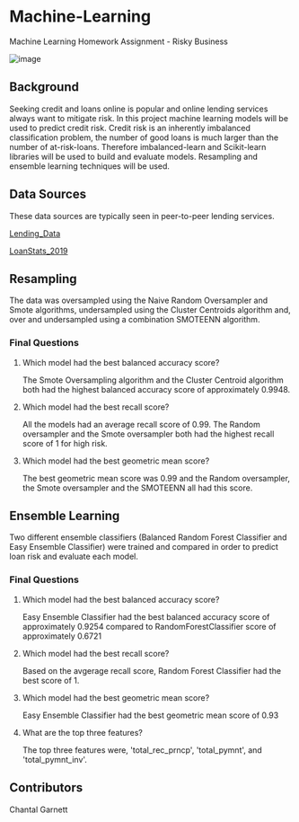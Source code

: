 # Machine-Learning
Machine Learning Homework Assignment - Risky Business


![image](https://user-images.githubusercontent.com/99493522/167949737-056ef51e-4562-40ed-a3f7-95f53bea6d13.png)

## Background

Seeking credit and loans online is popular and online lending services always want to mitigate risk. In this project machine learning models will be used to predict credit risk. Credit risk is an inherently imbalanced classification problem, the number of good loans is much larger than the number of at-risk-loans. Therefore imbalanced-learn and Scikit-learn libraries will be used to build and evaluate models. Resampling and ensemble learning techniques will be used.

## Data Sources
These data sources are typically seen in peer-to-peer lending services. 

[Lending_Data](   )

[LoanStats_2019](   )


## Resampling
The data was oversampled using the Naive Random Oversampler and Smote algorithms, undersampled using the Cluster Centroids algorithm and, over and undersampled using a combination SMOTEENN algorithm.

### Final Questions

1. Which model had the best balanced accuracy score?

    The Smote Oversampling algorithm and the Cluster Centroid algorithm both had the highest balanced accuracy score of 
    approximately 0.9948. 

2. Which model had the best recall score?

    All the models had an average recall score of 0.99. The Random oversampler and the Smote oversampler both had the highest 
    recall score of 1 for high risk. 

3. Which model had the best geometric mean score?

    The best geometric mean score was 0.99 and the Random oversampler, the Smote oversampler and the SMOTEENN all had this score. 
    

## Ensemble Learning
Two different ensemble classifiers (Balanced Random Forest Classifier and Easy Ensemble Classifier) were trained and compared in order to predict loan risk and evaluate each model. 

### Final Questions
1. Which model had the best balanced accuracy score?

    Easy Ensemble Classifier had the best balanced accuracy score of approximately 0.9254 compared to RandomForestClassifier score of approximately 0.6721

2. Which model had the best recall score?

    Based on the avgerage recall score, Random Forest Classifier had the best score of 1.

3. Which model had the best geometric mean score?

    Easy Ensemble Classifier had the best geometric mean score of 0.93

4. What are the top three features?

    The top three features were, 'total_rec_prncp', 'total_pymnt', and 'total_pymnt_inv'.

## Contributors
Chantal Garnett

